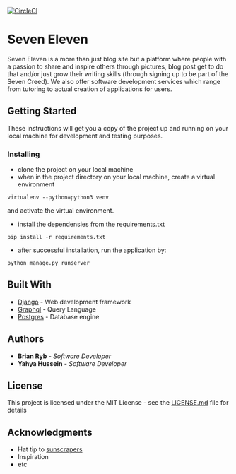 [![CircleCI](https://circleci.com/gh/C3real-kill3r/Seven_elleven.svg?style=svg)](https://circleci.com/gh/C3real-kill3r/Seven_elleven)

# Seven Eleven

Seven Eleven is a more than just blog site but a platform where people with a passion to share and inspire others through pictures, blog post get to do that and/or just grow their writing skills (through signing up to be part of the Seven Creed). We also offer software development services which range from tutoring to actual creation of applications for users.

## Getting Started

These instructions will get you a copy of the project up and running on your local machine for development and testing purposes.


### Installing

* clone the project on your local machine
* when in the project directory on your local machine, create a virtual environment
```
virtualenv --python=python3 venv
```
and activate the virtual environment.

* install the dependensies from the requirements.txt
```
pip install -r requirements.txt
```

* after successful installation, run the application by:

```
python manage.py runserver
```


## Built With

* [Django](https://www.djangoproject.com/) - Web development framework
* [Graphql](https://graphql.org/) - Query Language
* [Postgres](https://www.postgresql.org/) - Database engine


## Authors

* **Brian Ryb** - *Software Developer*
* **Yahya Hussein** - *Software Developer*

## License

This project is licensed under the MIT License - see the [LICENSE.md](LICENSE.md) file for details

## Acknowledgments

* Hat tip to [sunscrapers](https://github.com/sunscrapers/djoser)
* Inspiration
* etc
